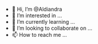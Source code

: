 - 👋 Hi, I’m @Aldiandra
- 👀 I’m interested in ...
- 🌱 I’m currently learning ...
- 💞️ I’m looking to collaborate on ...
- 📫 How to reach me ...

<!---
Aldiandra/Aldiandra is a ✨ special ✨ repository because its `README.md` (this file) appears on your GitHub profile.
You can click the Preview link to take a look at your changes.
--->
